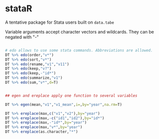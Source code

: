 stataR
======

A tentative package for Stata users built on `data.tabe`

Variable arguments accept character vectors and wildcards. They can be negated with "-"

````R

# edo allows to use some stata commands. Abbreviations are allowed.
DT %>% edo(order,"v*")
DT %>% edo(sort,"v*")
DT %>% edo(rename,"v1","v11")
DT %>% edo(keep,"v?")
DT %>% edo(keep,-"id*")
DT %>% edo(summarize,"v1")
DT %>% edo(sum,"v*",d=T)


## egen and ereplace apply one function to several variables

DT %>% egen(mean,"v1","v1_mean",i=,by="year",na.rm=T)

DT %>% ereplace(max,c("v1","v2"),by="year")
DT %>% ereplace(max,-c("id1","id2"),by="id*")
DT %>% ereplace(max,-"id*",by="year")
DT %>% ereplace(max,"v*",by="year")
DT %>% ereplace(as.character,"*")







